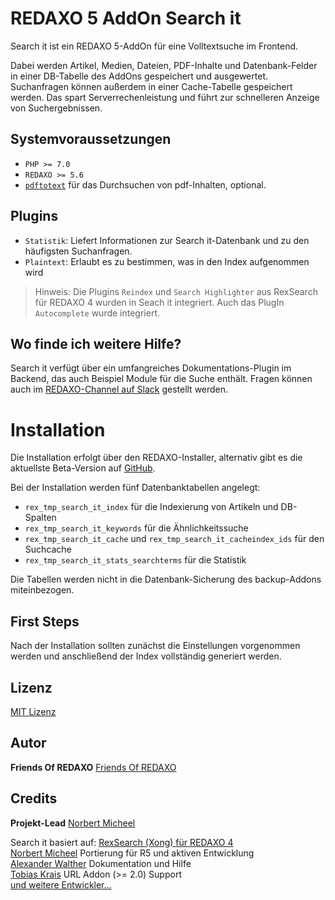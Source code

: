 # REDAXO 5 AddOn Search it

Search it ist ein REDAXO 5-AddOn für eine Volltextsuche im Frontend.

Dabei werden Artikel, Medien, Dateien, PDF-Inhalte und Datenbank-Felder in einer
DB-Tabelle des AddOns gespeichert und ausgewertet. Suchanfragen können außerdem
in einer Cache-Tabelle gespeichert werden. Das spart Serverrechenleistung und
führt zur schnelleren Anzeige von Suchergebnissen.

## Systemvoraussetzungen

* `PHP >= 7.0`
* `REDAXO >= 5.6`
* [`pdftotext`](https://www.xpdfreader.com/pdftotext-man.html) für das
  Durchsuchen von pdf-Inhalten, optional.

## Plugins

* `Statistik`: Liefert Informationen zur Search it-Datenbank und zu den
  häufigsten Suchanfragen.
* `Plaintext`: Erlaubt es zu bestimmen, was in den Index aufgenommen wird

> Hinweis: Die Plugins `Reindex` und `Search Highlighter` aus RexSearch für
> REDAXO 4 wurden in Seach it integriert. Auch das PlugIn `Autocomplete` wurde integriert.

## Wo finde ich weitere Hilfe?

Search it verfügt über ein umfangreiches Dokumentations-Plugin im Backend, das
auch Beispiel Module für die Suche enthält.
Fragen können auch
im [REDAXO-Channel auf Slack](https://friendsofredaxo.slack.com/messages/redaxo/)
gestellt werden.

# Installation

Die Installation erfolgt über den REDAXO-Installer, alternativ gibt es die
aktuellste Beta-Version
auf [GitHub](https://github.com/FriendsOfREDAXO/search_it).

Bei der Installation werden fünf Datenbanktabellen angelegt:

* `rex_tmp_search_it_index` für die Indexierung von Artikeln und DB-Spalten
* `rex_tmp_search_it_keywords` für die Ähnlichkeitssuche
* `rex_tmp_search_it_cache` und `rex_tmp_search_it_cacheindex_ids` für den
  Suchcache
* `rex_tmp_search_it_stats_searchterms` für die Statistik

Die Tabellen werden nicht in die Datenbank-Sicherung des backup-Addons
miteinbezogen.

## First Steps

Nach der Installation sollten zunächst die Einstellungen vorgenommen werden und
anschließend der Index vollständig generiert werden.

## Lizenz

[MIT Lizenz](https://github.com/FriendsOfREDAXO/search_it/blob/master/LICENSE)

## Autor
**Friends Of REDAXO**
[Friends Of REDAXO](https://github.com/FriendsOfREDAXO)

## Credits

**Projekt-Lead**
[Norbert Micheel](https://github.com/tyrant88)

Search it basiert
auf: [RexSearch (Xong) für REDAXO 4](https://github.com/xong/rexsearch)   
[Norbert Micheel](https://github.com/tyrant88/) Portierung für R5 und aktiven
Entwicklung   
[Alexander Walther](https://github.com/skerbis) Dokumentation und Hilfe   
[Tobias Krais](https://github.com/tobiaskrais) URL Addon (>= 2.0) Support    
[und weitere Entwickler...](https://github.com/FriendsOfREDAXO/search_it/graphs/contributors)
